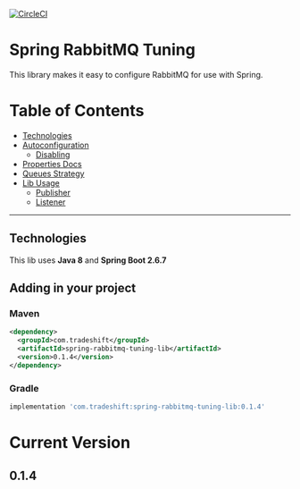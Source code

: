 [![CircleCI](https://circleci.com/gh/Tradeshift/spring-rabbitmq-tuning.svg?style=svg)](https://circleci.com/gh/Tradeshift/spring-rabbitmq-tuning)

# Spring RabbitMQ Tuning

This library makes it easy to configure RabbitMQ for use with Spring.

# Table of Contents
- [Technologies](#technologies)
- [Autoconfiguration](https://github.com/Tradeshift/spring-rabbitmq-tuning/wiki/Autoconfiguration)
  - [Disabling](https://github.com/Tradeshift/spring-rabbitmq-tuning/wiki/Autoconfiguration#disabling)
- [Properties Docs](https://github.com/Tradeshift/spring-rabbitmq-tuning/wiki/Properties-Documentation)
- [Queues Strategy](https://github.com/Tradeshift/spring-rabbitmq-tuning/wiki/Queues-Strategy)
- [Lib Usage](https://github.com/Tradeshift/spring-rabbitmq-tuning/wiki/Lib-Usage)
  - [Publisher](https://github.com/Tradeshift/spring-rabbitmq-tuning/wiki/Lib-Usage#publisher)
  - [Listener](https://github.com/Tradeshift/spring-rabbitmq-tuning/wiki/Lib-Usage#listener)

___

## Technologies
 This lib uses **Java 8** and **Spring Boot 2.6.7**
 
## Adding in your project

### Maven

```xml
<dependency>
  <groupId>com.tradeshift</groupId>
  <artifactId>spring-rabbitmq-tuning-lib</artifactId>
  <version>0.1.4</version>
</dependency>
```

### Gradle

```groovy
implementation 'com.tradeshift:spring-rabbitmq-tuning-lib:0.1.4'
```

# Current Version
## 0.1.4